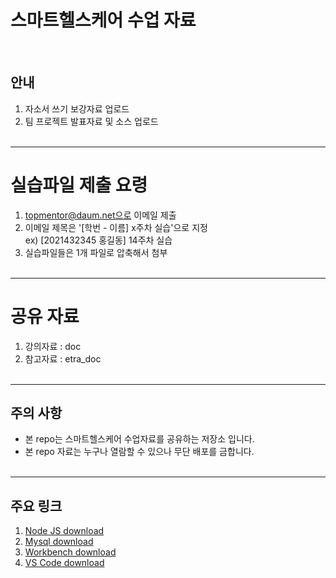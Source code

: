 # 스마트헬스케어 수업 자료 
<br>

## 안내
1. 자소서 쓰기 보강자료 업로드 
2. 팀 프로젝트 발표자료 및 소스 업로드 
<br><br>

-----------------------------------
# 실습파일 제출 요령

1. topmentor@daum.net으로 이메일 제출 
2. 이메일 제목은 '[학번 - 이름] x주차 실습'으로 지정 <br>
   ex) [2021432345 홍길동] 14주차 실습
3. 실습파일들은 1개 파일로 압축해서 첨부
<br><br>


-----------------------------------
# 공유 자료

1. 강의자료 : doc 
2. 참고자료 : etra_doc
<br><br>

-----------------------------------
## 주의 사항
* 본 repo는 스마트헬스케어 수업자료를 공유하는 저장소 입니다. 
* 본 repo 자료는 누구나 열람할 수 있으나 무단 배포를 금합니다.
<br><br>

-----------------------------------

## 주요 링크
1. [Node JS download](https://nodejs.org/ko/) <br>
2. [Mysql download](https://downloads.mysql.com/archives/installer/) <br>
3. [Workbench download](https://downloads.mysql.com/archives/workbench/) <br>
4. [VS Code download](https://code.visualstudio.com/download) <br>
<br><br>




